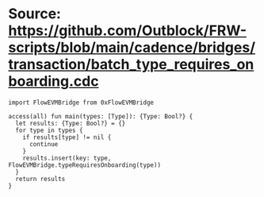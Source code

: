 # Source: https://github.com/Outblock/FRW-scripts/blob/main/cadence/bridges/transaction/batch_type_requires_onboarding.cdc

```
import FlowEVMBridge from 0xFlowEVMBridge

access(all) fun main(types: [Type]): {Type: Bool?} {
  let results: {Type: Bool?} = {}
  for type in types {
    if results[type] != nil {
      continue
    }
    results.insert(key: type, FlowEVMBridge.typeRequiresOnboarding(type))
  }
  return results
}

```